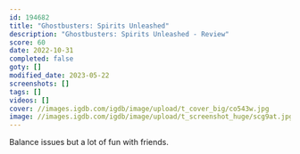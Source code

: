```yaml
---
id: 194682
title: "Ghostbusters: Spirits Unleashed"
description: "Ghostbusters: Spirits Unleashed - Review"
score: 60
date: 2022-10-31
completed: false
goty: []
modified_date: 2023-05-22
screenshots: []
tags: []
videos: []
cover: //images.igdb.com/igdb/image/upload/t_cover_big/co543w.jpg
image: //images.igdb.com/igdb/image/upload/t_screenshot_huge/scg9at.jpg
---
```

Balance issues but a lot of fun with friends.